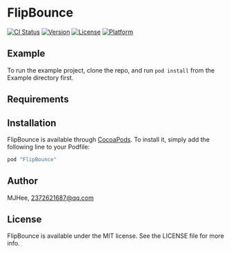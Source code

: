 # FlipBounce

[![CI Status](http://img.shields.io/travis/MJHee/FlipBounce.svg?style=flat)](https://travis-ci.org/MJHee/FlipBounce)
[![Version](https://img.shields.io/cocoapods/v/FlipBounce.svg?style=flat)](http://cocoapods.org/pods/FlipBounce)
[![License](https://img.shields.io/cocoapods/l/FlipBounce.svg?style=flat)](http://cocoapods.org/pods/FlipBounce)
[![Platform](https://img.shields.io/cocoapods/p/FlipBounce.svg?style=flat)](http://cocoapods.org/pods/FlipBounce)

## Example

To run the example project, clone the repo, and run `pod install` from the Example directory first.

## Requirements

## Installation

FlipBounce is available through [CocoaPods](http://cocoapods.org). To install
it, simply add the following line to your Podfile:

```ruby
pod "FlipBounce"
```

## Author

MJHee, 2372621687@qq.com

## License

FlipBounce is available under the MIT license. See the LICENSE file for more info.
